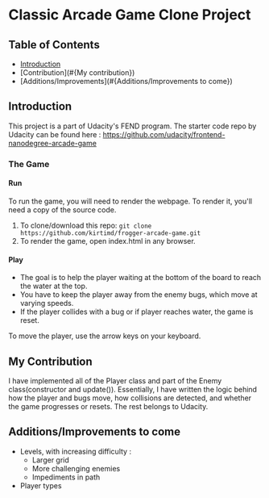 # Classic Arcade Game Clone Project

## Table of Contents

- [Introduction](#{About})
- [Contribution](#{My contribution})
- [Additions/Improvements](#{Additions/Improvements to come})

## Introduction

This project is a part of Udacity's FEND program. The starter code repo by Udacity can be found here :
<https://github.com/udacity/frontend-nanodegree-arcade-game>

### The Game
#### Run
To run the game, you will need to render the webpage. To render it, you'll need a copy of the source code.
1. To clone/download this repo:
`git clone https://github.com/kirtimd/frogger-arcade-game.git`
2. To render the game, open index.html in any browser.

#### Play

* The goal is to help the player waiting at the bottom of the board to reach the water at the top.
* You have to keep the player away from the enemy bugs, which move at varying speeds.
* If the player collides with a bug or if player reaches water, the game is reset.

To move the player, use the arrow keys on your keyboard.

## My Contribution
I have implemented all of the Player class and part of the Enemy class(constructor and update()). Essentially, I have written the logic behind how the player and bugs move, how collisions are detected, and whether the game progresses or resets. The rest belongs to Udacity.

## Additions/Improvements to come
* Levels, with increasing difficulty :
  * Larger grid
  * More challenging enemies
  * Impediments in path
* Player types
